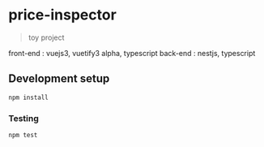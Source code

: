 # price-inspector
> toy project

front-end : vuejs3, vuetify3 alpha, typescript
back-end : nestjs, typescript

## Development setup
```sh
npm install
```
### Testing
```sh
npm test
```

